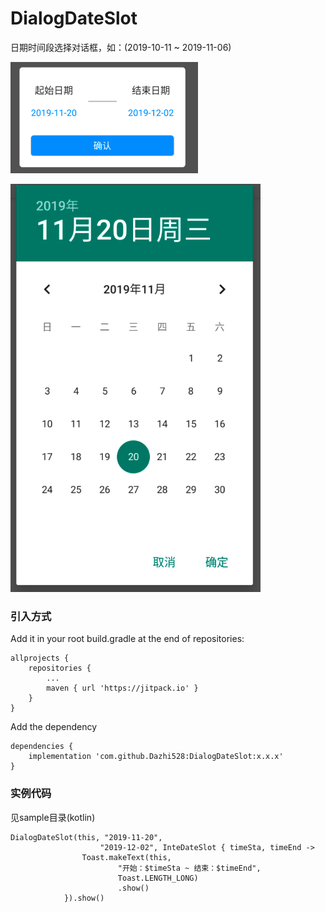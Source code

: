 # DialogDateSlot
日期时间段选择对话框，如：(2019-10-11 ~ 2019-11-06)

<img width="300" src="./screenshots/dialog_dateslot.png"/>
<p/>
<img width="400" src="./screenshots/dialog_calendar.png"/>


### 引入方式

Add it in your root build.gradle at the end of repositories:
```
allprojects {
    repositories {
        ...
        maven { url 'https://jitpack.io' }
    }
}
```

Add the dependency
```
dependencies {
    implementation 'com.github.Dazhi528:DialogDateSlot:x.x.x'
}
```

### 实例代码
见sample目录(kotlin)
```
DialogDateSlot(this, "2019-11-20",
                    "2019-12-02", InteDateSlot { timeSta, timeEnd ->
                Toast.makeText(this,
                        "开始：$timeSta ~ 结束：$timeEnd",
                        Toast.LENGTH_LONG)
                        .show()
            }).show()
```